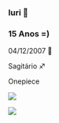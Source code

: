 ### Iuri  🏀
### 15 Anos =)
04/12/2007 👶  

 Sagitário ♐   
 
Onepiece

 
 ![](https://img.elo7.com.br/product/zoom/227A488/luminaria-led-3d-one-piece-luffy-anime-acrilico-abajur.jpg)


 
![](https://media0.giphy.com/media/9aiveGIvkwfyE/200w.webp?cid=ecf05e47touwth1ggwgka42t8iqspva75ybf2bo5dn16inud&ep=v1_gifs_search&rid=200w.webp&ct=g)

